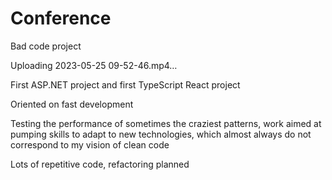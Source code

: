 # Conference
<p>Bad code project</p> 


Uploading 2023-05-25 09-52-46.mp4…


<p>First ASP.NET project and first TypeScript React project</p>
<p>Oriented on fast development</p>
<p>Testing the performance of sometimes the craziest patterns, work aimed at pumping skills to adapt to new technologies, which almost always do not correspond to my vision of clean code</p>
<p>Lots of repetitive code, refactoring planned</p>
